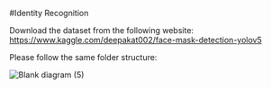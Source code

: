 #Identity Recognition

Download the dataset from the following website:
https://www.kaggle.com/deepakat002/face-mask-detection-yolov5

Please follow the same folder structure:

![Blank diagram (5)](https://user-images.githubusercontent.com/54636628/142938944-e8b9da1a-af03-4ff3-bcd8-16f8016fc3af.png)

